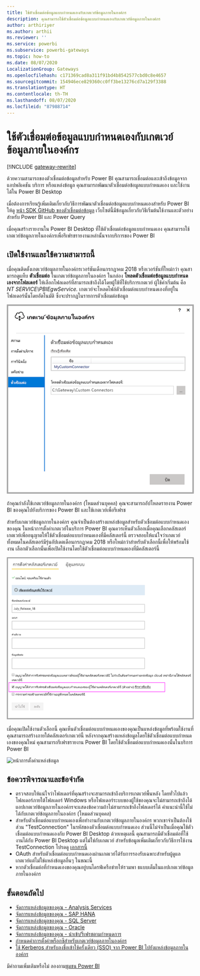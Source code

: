 ```yaml
---
title: ใช้ตัวเชื่อมต่อข้อมูลแบบกำหนดเองกับเกตเวย์ข้อมูลภายในองค์กร
description: คุณสามารถใช้ตัวเชื่อมต่อข้อมูลแบบกำหนดเองกับเกตเวย์ข้อมูลภายในองค์กร
author: arthiriyer
ms.author: arthii
ms.reviewer: ''
ms.service: powerbi
ms.subservice: powerbi-gateways
ms.topic: how-to
ms.date: 08/07/2020
LocalizationGroup: Gateways
ms.openlocfilehash: c171369cad8a311f91bd4b8542577cbd0c8e4657
ms.sourcegitcommit: 154946ece829360cc0ff3be13276cd7a129f3388
ms.translationtype: HT
ms.contentlocale: th-TH
ms.lasthandoff: 08/07/2020
ms.locfileid: "87988714"
---
```

# <a name="use-custom-data-connectors-with-the-on-premises-data-gateway"></a>ใช้ตัวเชื่อมต่อข้อมูลแบบกำหนดเองกับเกตเวย์ข้อมูลภายในองค์กร

[!INCLUDE [gateway-rewrite](../includes/gateway-rewrite.md)]

ด้วยความสามารถของตัวเชื่อมต่อข้อมูลสำหรับ Power BI คุณสามารถเชื่อมต่อและเข้าถึงข้อมูลจากแอปพลิเคชัน บริการ หรือแหล่งข้อมูล คุณสามารถพัฒนาตัวเชื่อมต่อข้อมูลแบบกำหนดเอง และใช้งานได้ใน Power BI Desktop

เมื่อต้องการเรียนรู้เพิ่มเติมเกี่ยวกับวิธีการพัฒนาตัวเชื่อมต่อข้อมูลแบบกำหนดเองสำหรับ Power BI ให้ดู [หน้า SDK GitHub ของตัวเชื่อมต่อข้อมูล](https://aka.ms/dataconnectors) เว็บไซต์นี้มีข้อมูลเกี่ยวกับวิธีเริ่มต้นใช้งานและตัวอย่างสำหรับ Power BI และ Power Query

เมื่อคุณสร้างรายงานใน Power BI Desktop ที่ใช้ตัวเชื่อมต่อข้อมูลแบบกำหนดเอง คุณสามารถใช้เกตเวย์ข้อมูลภายในองค์กรเพื่อรีเฟรชรายงานเหล่านั้นจากบริการของ Power BI

## <a name="enable-and-use-this-capability"></a>เปิดใช้งานและใช้ความสามารถนี้

เมื่อคุณติดตั้งเกตเวย์ข้อมูลภายในองค์กรเวอร์ชันเดือนกรกฎาคม 2018 หรือเวอร์ชันที่ใหม่กว่า คุณสามารถดูแท็บ **ตัวเชื่อมต่อ** ในเกตเวย์ข้อมูลภายในองค์กร ในกล่อง **โหลดตัวเชื่อมต่อข้อมูลแบบกำหนดเองจากโฟลเดอร์** ให้เลือกโฟลเดอร์ที่สามารถเข้าถึงได้โดยผู้ใช้ที่ใช้บริการเกตเวย์ ผู้ใช้ค่าเริ่มต้น คือ *NT SERVICE\PBIEgwService.* เกตเวย์จะโหลดไฟล์ตัวเชื่อมต่อแบบกำหนดเองที่อยู่ในโฟลเดอร์นั้นโดยอัตโนมัติ ซึ่งจะปรากฏในรายการตัวเชื่อมต่อข้อมูล

![ตัวเชื่อมต่อข้อมูลแบบกำหนดเอง](media/service-gateway-custom-connectors/gateway-onprem-customconnector1.png)

ถ้าคุณกำลังใช้เกตเวย์ข้อมูลภายในองค์กร (โหมดส่วนบุคคล) คุณจะสามารถอัปโหลดรายงาน Power BI ของคุณไปยังบริการของ Power BI และใช้เกตเวย์เพื่อรีเฟรช

สำหรับเกตเวย์ข้อมูลภายในองค์กร คุณจำเป็นต้องสร้างแหล่งข้อมูลสำหรับตัวเชื่อมต่อแบบกำหนดเองของคุณ ในหน้าการตั้งค่าเกตเวย์ในบริการ Power BI คุณควรเห็นตัวเลือกเมื่อคุณเลือกคลัสเตอร์เกตเวย์เพื่ออนุญาตให้ใช้ตัวเชื่อมต่อแบบกำหนดเองที่มีคลัสเตอร์นี้ ตรวจสอบให้แน่ใจว่าเกตเวย์ทั้งหมดในคลัสเตอร์มีรุ่นอัปเดตเดือนกรกฎาคม 2018 หรือใหม่กว่าสำหรับตัวเลือกนี้เพื่อให้พร้อมใช้งาน เลือกตัวเลือกนั้นเพื่อเปิดใช้งานโดยใช้ตัวเชื่อมต่อแบบกำหนดเองที่มีคลัสเตอร์นี้

![หน้าการตั้งค่าคลัสเตอร์เกตเวย์](media/service-gateway-custom-connectors/gateway-onprem-customconnector2.png)

เมื่อคุณเปิดใช้งานตัวเลือกนี้ คุณเห็นตัวเชื่อมต่อแบบกำหนดเองของคุณเป็นแหล่งข้อมูลที่พร้อมใช้งานที่คุณสามารถสร้างภายใต้คลัสเตอร์เกตเวย์นี้ หลังจากคุณสร้างแหล่งข้อมูลโดยใช้ตัวเชื่อมต่อแบบกำหนดเองของคุณใหม่ คุณสามารถรีเฟรชรายงาน Power BI โดยใช้ตัวเชื่อมต่อแบบกำหนดเองนั้นในบริการ Power BI

![หน้าการตั้งค่าแหล่งข้อมูล](media/service-gateway-custom-connectors/gateway-onprem-customconnector3.png)

## <a name="considerations-and-limitations"></a>ข้อควรพิจารณาและข้อจำกัด

* ตรวจสอบให้แน่ใจว่าโฟลเดอร์ที่คุณสร้างจะสามารถเข้าถึงบริการเกตเวย์พื้นหลัง โดยทั่วไปแล้ว โฟลเดอร์ภายใต้โฟลเดอร์ Windows หรือโฟลเดอร์ระบบของผู้ใช้ของคุณจะไม่สามารถเข้าถึงได้ แอปเกตเวย์ข้อมูลภายในองค์กรจะแสดงข้อความถ้าไม่สามารถเข้าถึงโฟลเดอร์ได้ คำแนะนำนี้ใช้ไม่ได้กับเกตเวย์ข้อมูลภายในองค์กร (โหมดส่วนบุคคล)
* สำหรับตัวเชื่อมต่อแบบกำหนดเองเพื่อทำงานกับเกตเวย์ข้อมูลภายในองค์กร พวกเขาจำเป็นต้องใช้ส่วน "TestConnection" ในรหัสของตัวเชื่อมต่อแบบกำหนดเอง ส่วนนี้ไม่จำเป็นเมื่อคุณใช้ตัวเชื่อมต่อแบบกำหนดเองกับ Power BI Desktop ด้วยเหตุผลนี้ คุณสามารถมีตัวเชื่อมต่อที่ใช้งานได้กับ Power BI Desktop แต่ไม่ใช่กับเกตเวย์ สำหรับข้อมูลเพิ่มเติมเกี่ยวกับวิธีการใช้งาน TestConnection โปรดดู [เอกสารนี้](https://github.com/Microsoft/DataConnectors/blob/master/docs/m-extensions.md#implementing-testconnection-for-gateway-support)
* OAuth สำหรับตัวเชื่อมต่อแบบกำหนดเองผ่านเกตเวย์ได้รับการรองรับเฉพาะสำหรับผู้ดูแลเกตเวย์แต่ไม่ใช่แหล่งข้อมูลอื่นๆ ในขณะนี้
* หากตัวเชื่อมต่อที่กำหนดเองของคุณอยู่บนไดรฟ์เครือข่ายให้รวมพา ธแบบเต็มในแอปเกตเวย์ข้อมูลภายในองค์กร

## <a name="next-steps"></a>ขั้นตอนถัดไป

* [จัดการแหล่งข้อมูลของคุณ - Analysis Services](service-gateway-enterprise-manage-ssas.md)  
* [จัดการแหล่งข้อมูลของคุณ - SAP HANA](service-gateway-enterprise-manage-sap.md)  
* [จัดการแหล่งข้อมูลของคุณ - SQL Server](service-gateway-enterprise-manage-sql.md)  
* [จัดการแหล่งข้อมูลของคุณ - Oracle](service-gateway-onprem-manage-oracle.md)  
* [จัดการแหล่งข้อมูลของคุณ - นำเข้า/รีเฟรชตามกำหนดการ](service-gateway-enterprise-manage-scheduled-refresh.md)
* [กำหนดค่าการตั้งค่าพร็อกซีสำหรับเกตเวย์ข้อมูลภายในองค์กร](/data-integration/gateway/service-gateway-proxy)
* [ใช้ Kerberos สำหรับลงชื่อเข้าใช้ครั้งเดียว (SSO) จาก Power BI ไปยังแหล่งข้อมูลภายในองค์กร](service-gateway-sso-kerberos.md)  

มีคำถามเพิ่มเติมหรือไม่ ลองถาม[ชุมชน Power BI](https://community.powerbi.com/)
